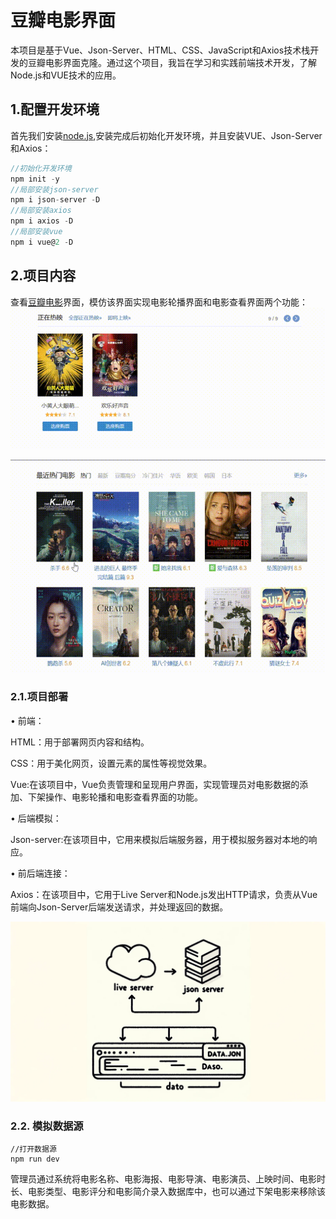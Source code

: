 # 豆瓣电影界面
本项目是基于Vue、Json-Server、HTML、CSS、JavaScript和Axios技术栈开发的豆瓣电影界面克隆。通过这个项目，我旨在学习和实践前端技术开发，了解Node.js和VUE技术的应用。
## 1.配置开发环境
首先我们安装[node.js](https://nodejs.org/en),安装完成后初始化开发环境，并且安装VUE、Json-Server和Axios：
```javascript
//初始化开发环境
npm init -y
//局部安装json-server
npm i json-server -D
//局部安装axios
npm i axios -D
//局部安装vue
npm i vue@2 -D
```
## 2.项目内容
查看[豆瓣电影](https://movie.douban.com/)界面，模仿该界面实现电影轮播界面和电影查看界面两个功能：
![电影轮播](https://github.com/G1Ser/VUE-DouBan-Movie-Clone/blob/main/GIF/%E8%BD%AE%E6%92%AD.gif "电影轮播")
 
![电影查看](https://github.com/G1Ser/VUE-DouBan-Movie-Clone/blob/main/GIF/%E6%9F%A5%E7%9C%8B.gif "电影查看")
### 2.1.项目部署
• 前端：

HTML：用于部署网页内容和结构。

CSS：用于美化网页，设置元素的属性等视觉效果。

Vue:在该项目中，Vue负责管理和呈现用户界面，实现管理员对电影数据的添加、下架操作、电影轮播和电影查看界面的功能。

• 后端模拟：

Json-server:在该项目中，它用来模拟后端服务器，用于模拟服务器对本地的响应。

• 前后端连接：

Axios：在该项目中，它用于Live Server和Node.js发出HTTP请求，负责从Vue前端向Json-Server后端发送请求，并处理返回的数据。
 
![Simple Drawing](https://github.com/G1Ser/VUE-DouBan-Movie-Clone/blob/main/GIF/Simple%20Drawing.png "Simple Drawing")
### 2.2. 模拟数据源
```
//打开数据源
npm run dev
```
管理员通过系统将电影名称、电影海报、电影导演、电影演员、上映时间、电影时长、电影类型、电影评分和电影简介录入数据库中，也可以通过下架电影来移除该电影数据。
